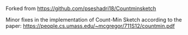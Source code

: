 Forked from https://github.com/pseshadri18/Countminsketch

Minor fixes in the implementation of Count-Min Sketch according to the paper: https://people.cs.umass.edu/~mcgregor/711S12/countmin.pdf